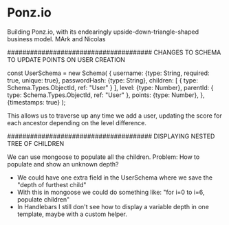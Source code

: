 # Ponz.io
Building Ponz.io, with its endearingly upside-down-triangle-shaped business model.
MArk and Nicolas


######################################
CHANGES TO SCHEMA TO UPDATE POINTS ON USER CREATION

const UserSchema = new Schema(
  {
    username: {type: String, required: true, unique: true},
    passwordHash: {type: String},
    children: [
      {
        type: Schema.Types.ObjectId,
        ref: "User"
      }
    ],
    level: {type: Number},
    parentId: {
      type: Schema.Types.ObjectId,
      ref: "User"
    },
    points: {type: Number},
  },
  {timestamps: true}
);

This allows us to traverse up any time we add a user, updating the score for each ancestor depending on the level difference.

######################################
DISPLAYING NESTED TREE OF CHILDREN

We can use mongoose to populate all the children.
Problem: How to populate and show an unknown depth?

- We could have one extra field in the UserSchema where we save the "depth of furthest child"
- With this in mongoose we could do something like: "for i=0 to i=6, populate children"
- In Handlebars I still don't see how to display a variable depth in one template,
maybe with a custom helper.



